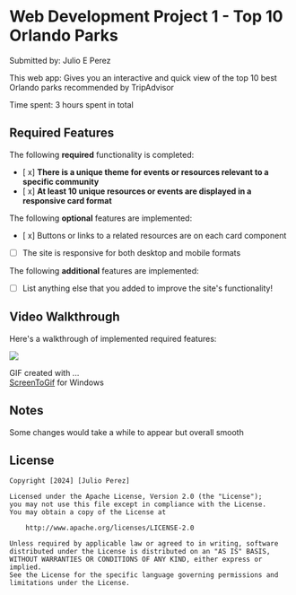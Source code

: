 # Web Development Project 1 - Top 10 Orlando Parks

Submitted by: Julio E Perez

This web app: Gives you an interactive and quick view of the top 10 best Orlando parks recommended by TripAdvisor

Time spent: 3 hours spent in total

## Required Features

The following **required** functionality is completed:

- [ x] **There is a unique theme for events or resources relevant to a specific community**
- [ x] **At least 10 unique resources or events are displayed in a responsive card format**

The following **optional** features are implemented:

- [ x] Buttons or links to a related resources are on each card component
- [ ] The site is responsive for both desktop and mobile formats

The following **additional** features are implemented:

* [ ] List anything else that you added to improve the site's functionality!

## Video Walkthrough

Here's a walkthrough of implemented required features:

![](https://github.com/perezj2020/web102_project1/blob/main/proj1_gif.gif)

<!-- Replace this with whatever GIF tool you used! -->
GIF created with ...  
[ScreenToGif](https://www.screentogif.com/) for Windows


## Notes

Some changes would take a while to appear but overall smooth

## License

    Copyright [2024] [Julio Perez]

    Licensed under the Apache License, Version 2.0 (the "License");
    you may not use this file except in compliance with the License.
    You may obtain a copy of the License at

        http://www.apache.org/licenses/LICENSE-2.0

    Unless required by applicable law or agreed to in writing, software
    distributed under the License is distributed on an "AS IS" BASIS,
    WITHOUT WARRANTIES OR CONDITIONS OF ANY KIND, either express or implied.
    See the License for the specific language governing permissions and
    limitations under the License.
